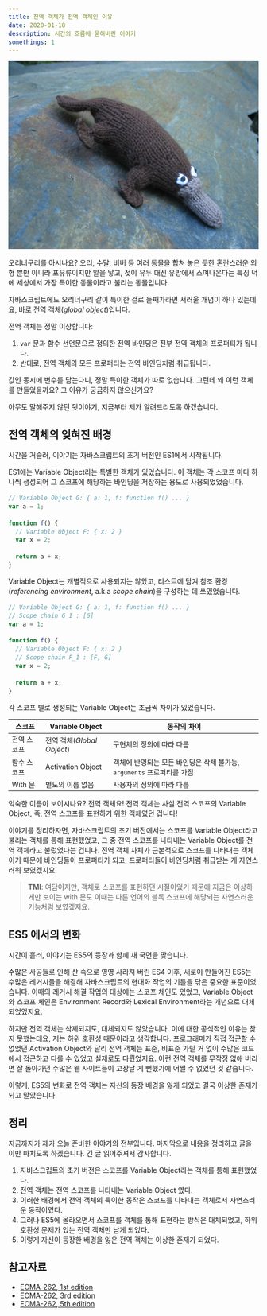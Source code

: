 ```yaml
---
title: 전역 객체가 전역 객체인 이유  
date: 2020-01-18  
description: 시간의 흐름에 묻혀버린 이야기  
somethings: 1  
---
```


![오리너구리](./platypus.jpg)

오리너구리를 아시나요?
오리, 수달, 비버 등 여러 동물을 합쳐 놓은 듯한 혼란스러운 외형 뿐만 아니라 포유류이지만 알을 낳고, 젖이 유두 대신 유방에서 스며나온다는 특징 덕에 세상에서 가장 특이한 동물이라고 불리는 동물입니다.

자바스크립트에도 오리너구리 같이 특이한 걸로 둘째가라면 서러울 개념이 하나 있는데요, 바로 전역 객체(*global object*)입니다.

전역 객체는 정말 이상합니다:

1. `var` 문과 함수 선언문으로 정의한 전역 바인딩은 전부 전역 객체의 프로퍼티가 됩니다.
2. 반대로, 전역 객체의 모든 프로퍼티는 전역 바인딩처럼 취급됩니다.

값인 동시에 변수를 담는다니, 정말 특이한 객체가 따로 없습니다.
그런데 왜 이런 객체를 만들었을까요?
그 이유가 궁금하지 않으신가요?

아무도 말해주지 않던 뒷이야기, 지금부터 제가 알려드리도록 하겠습니다.

## 전역 객체의 잊혀진 배경

시간을 거슬러, 이야기는 자바스크립트의 초기 버전인 ES1에서 시작됩니다.

ES1에는 Variable Object라는 특별한 객체가 있었습니다.
이 객체는 각 스코프 마다 하나씩 생성되어 그 스코프에 해당하는 바인딩을 저장하는 용도로 사용되었었습니다.

```javascript
// Variable Object G: { a: 1, f: function f() ... }
var a = 1;

function f() {
  // Variable Object F: { x: 2 } 
  var x = 2;

  return a + x;
}
```

Variable Object는 개별적으로 사용되지는 않았고, 리스트에 담겨 참조 환경(*referencing environment*, a.k.a *scope chain*)을 구성하는 데 쓰였었습니다.

```javascript
// Variable Object G: { a: 1, f: function f() ... }
// Scope chain G_1 : [G]
var a = 1;

function f() {
  // Variable Object F: { x: 2 } 
  // Scope chain F_1 : [F, G]
  var x = 2;

  return a + x;
}
```

각 스코프 별로 생성되는 Variable Object는 조금씩 차이가 있었습니다.

| 스코프 | Variable Object | 동작의 차이 |
|------|-----------------|-----------|
| 전역 스코프 | 전역 객체(*Global Object*) | 구현체의 정의에 따라 다름 |
| 함수 스코프 | Activation Object | 객체에 반영되는 모든 바인딩은 삭제 불가능, `arguments` 프로퍼티를 가짐 |
| With 문 | 별도의 이름 없음 | 사용자의 정의에 따라 다름 |

익숙한 이름이 보이시나요? 전역 객체요!
전역 객체는 사실 전역 스코프의 Variable Object, 즉, 전역 스코프를 표현하기 위한 객체였던 겁니다!

이야기를 정리하자면, 자바스크립트의 초기 버전에서는 스코프를 Variable Object라고 불리는 객체를 통해 표현했었고, 그 중 전역 스코프를 나타내는 Variable Object를 전역 객체라고 불렀었다는 겁니다.
전역 객체 자체가 근본적으로 스코프를 나타내는 객체이기 때문에 바인딩들이 프로퍼티가 되고, 프로퍼티들이 바인딩처럼 취급받는 게 자연스러워 보였겠지요.

> **TMI**: 여담이지만, 객체로 스코프를 표현하던 시절이었기 때문에 지금은 이상하게만 보이는 with 문도 이때는 다른 언어의 블록 스코프에 해당되는 자연스러운 기능처럼 보였겠지요.

## ES5 에서의 변화

시간이 흘러, 이야기는 ES5의 등장과 함께 새 국면을 맞습니다.

수많은 사공들로 인해 산 속으로 영영 사라져 버린 ES4 이후, 새로이 만들어진 ES5는 수많은 레거시들을 해결해 자바스크립트의 현대화 작업의 기틀을 닦은 중요한 표준이었습니다.
이때의 레거시 해결 작업의 대상에는 스코프 체인도 있었고, Variable Object와 스코프 체인은 Environment Record와 Lexical Environment라는 개념으로 대체되었었지요.

하지만 전역 객체는 삭제되지도, 대체되지도 않았습니다.
이에 대한 공식적인 이유는 찾지 못했는데요, 저는 하위 호환성 때문이라고 생각합니다.
프로그래머가 직접 접근할 수 없었던 Activation Object와 달리 전역 객체는 표준, 비표준 가릴 거 없이 수많은 코드에서 접근하고 다룰 수 있었고 실제로도 다뤘었지요.
이런 전역 객체를 무작정 없애 버리면 잘 돌아가던 수많은 웹 사이트들이 고장날 게 뻔했기에 어쩔 수 없었던 것 같습니다.

이렇게, ES5의 변화로 전역 객체는 자신의 등장 배경을 잃게 되었고 결국 이상한 존재가 되고 말았습니다.

## 정리

지금까지가 제가 오늘 준비한 이야기의 전부입니다.
마지막으로 내용을 정리하고 글을 이만 마치도록 하겠습니다.
긴 글 읽어주셔서 감사합니다.

1. 자바스크립트의 초기 버전은 스코프를 Variable Object라는 객체를 통해 표현했었다.
2. 전역 객체는 전역 스코프를 나타내는 Variable Object 였다.
3. 이러한 배경에서 전역 객체의 특이한 동작은 스코프를 나타내는 객체로서 자연스러운 동작이였다.
4. 그러나 ES5에 올라오면서 스코프를 객체를 통해 표현하는 방식은 대체되었고, 하위 호환성 문제가 있는 전역 객체만 남게 되었다.
5. 이렇게 자신이 등장한 배경을 잃은 전역 객체는 이상한 존재가 되었다.

## 참고자료

- [ECMA-262, 1st edition](https://www.ecma-international.org/publications/files/ECMA-ST-ARCH/ECMA-262,%201st%20edition,%20June%201997.pdf) 
- [ECMA-262, 3rd edition](https://www.ecma-international.org/publications/files/ECMA-ST-ARCH/ECMA-262,%203rd%20edition,%20December%201999.pdf)
- [ECMA-262, 5th edition](https://www.ecma-international.org/publications/files/ECMA-ST-ARCH/ECMA-262%205th%20edition%20December%202009.pdf)